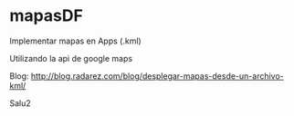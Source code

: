 # mapasDF
Implementar mapas en Apps (.kml)

Utilizando la api de google maps

Blog: http://blog.radarez.com/blog/desplegar-mapas-desde-un-archivo-kml/

Salu2
